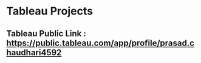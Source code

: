 # Tableau Projects

## Tableau Public Link : https://public.tableau.com/app/profile/prasad.chaudhari4592
